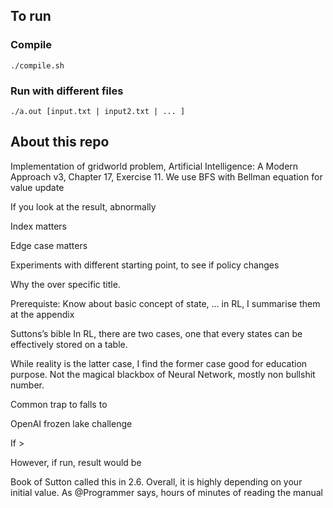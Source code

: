 ## To run
### Compile
`./compile.sh`
### Run with different files
`./a.out [input.txt | input2.txt | ... ]`

## About this repo
Implementation of gridworld problem, Artificial Intelligence: A Modern Approach v3, Chapter 17, Exercise 11.
We use BFS with Bellman equation for value update

If you look at the result, abnormally

Index matters

Edge case matters

Experiments with different starting point, to see if policy changes

Why the over specific title.

Prerequiste: Know about basic concept of state, … in RL, I summarise them at the appendix

Suttons’s bible In RL, there are two cases, one that every states can be effectively stored on a table.

While reality is the latter case, I find the former case good for education purpose. Not the magical blackbox of Neural Network, mostly non bullshit number.

Common trap to falls to

OpenAI frozen lake challenge

If > 


However, if run, result would be


Book of Sutton called this in 2.6. Overall, it is highly depending on your initial value. As @Programmer says, hours of minutes of reading the manual
